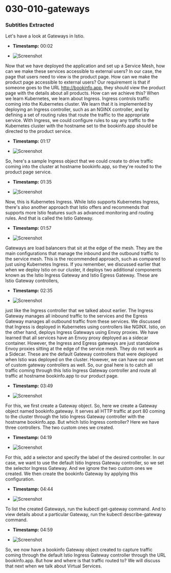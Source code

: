 # 030-010-gateways



### Subtitles Extracted
Let's have a look at Gateways in Istio.

- **Timestamp:** 00:02

- ![Screenshot](00_02_719.png)


 Now that we have deployed the application and set up a Service Mesh, how can we make these services accessible to external users? In our case, the page that users need to view is the product page. How can we make the product page accessible to external users? Our requirement is that if someone goes to the URL http://bookinfo.app, they should view the product page with the details about all products. How can we achieve this? When we learn Kubernetes, we learn about Ingress. Ingress controls traffic coming into the Kubernetes cluster. We learn that it is implemented by deploying an Ingress controller, such as an NGINX controller, and by defining a set of routing rules that route the traffic to the appropriate service. With Ingress, we could configure rules to say any traffic to the Kubernetes cluster with the hostname set to the bookinfo.app should be directed to the product service.

- **Timestamp:** 01:17

- ![Screenshot](01_17_190.png)


 So, here's a sample Ingress object that we could create to drive traffic coming into the cluster at hostname bookinfo.app, so they're routed to the product page service.

- **Timestamp:** 01:35

- ![Screenshot](01_35_680.png)


 Now, this is Kubernetes Ingress. While Istio supports Kubernetes Ingress, there's also another approach that Istio offers and recommends that supports more Istio features such as advanced monitoring and routing rules. And that is called the Istio Gateway.

- **Timestamp:** 01:57

- ![Screenshot](01_57_589.png)


 Gateways are load balancers that sit at the edge of the mesh. They are the main configurations that manage the inbound and the outbound traffic to the service mesh. This is the recommended approach, such as compared to just using Kubernetes Ingress. If you remember, we discussed earlier that when we deploy Istio on our cluster, it deploys two additional components known as the Istio Ingress Gateway and Istio Egress Gateway. These are Istio Gateway controllers,

- **Timestamp:** 02:35

- ![Screenshot](02_35_847.png)


 just like the Ingress controller that we talked about earlier. The Ingress Gateway manages all inbound traffic to the services and the Egress Gateway manages all outbound traffic from these services. We discussed that Ingress is deployed in Kubernetes using controllers like NGINX. Istio, on the other hand, deploys Ingress Gateways using Envoy proxies. We have learned that all services have an Envoy proxy deployed as a sidecar container. However, the Ingress and Egress gateways are just standalone Envoy proxies sitting at the edge of the service mesh. They do not work as a Sidecar. These are the default Gateway controllers that were deployed when Istio was deployed on the cluster. However, we can have our own set of custom gateway controllers as well. So, our goal here is to catch all traffic coming through this Istio Ingress Gateway controller and route all traffic at hostname bookinfo.app to our product page.

- **Timestamp:** 03:49

- ![Screenshot](03_49_857.png)


 For this, we first create a Gateway object. So, here we create a Gateway object named bookinfo.gateway. It serves all HTTP traffic at port 80 coming to the cluster through the Istio Ingress Gateway controller with the hostname bookinfo.app. But which Istio Ingress controller? Here we have three controllers. The two custom ones we created.

- **Timestamp:** 04:19

- ![Screenshot](04_19_459.png)


 For this, add a selector and specify the label of the desired controller. In our case, we want to use the default Istio Ingress Gateway controller, so we set the selector Ingress Gateway. And we ignore the two custom ones we created. We then create the bookinfo Gateway by applying this configuration.

- **Timestamp:** 04:44

- ![Screenshot](04_44_162.png)


 To list the created Gateways, run the kubectl get-gateway command. And to view details about a particular Gateway, run the kubectl describe-gateway command.

- **Timestamp:** 04:59

- ![Screenshot](04_59_494.png)


 So, we now have a bookinfo Gateway object created to capture traffic coming through the default Istio Ingress Gateway controller through the URL bookinfo.app. But how and where is that traffic routed to? We will discuss that next when we talk about Virtual Services.
